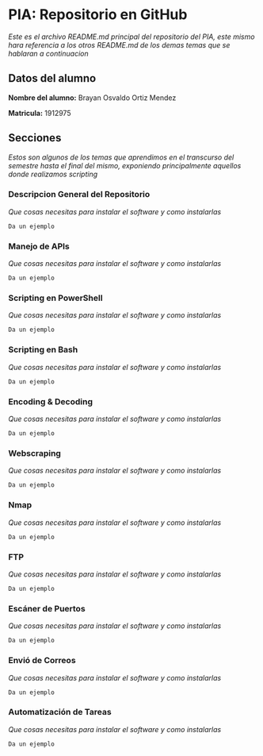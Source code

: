 # PIA: Repositorio en GitHub

_Este es el archivo README.md principal del repositorio del PIA, este mismo hara referencia a los otros README.md de los demas temas que se hablaran a continuacion_

## Datos del alumno
**Nombre del alumno:** Brayan Osvaldo Ortiz Mendez

**Matricula:** 1912975

## Secciones

_Estos son algunos de los temas que aprendimos en el transcurso del semestre hasta el final del mismo, exponiendo principalmente aquellos donde realizamos scripting_

### Descripcion General del Repositorio

_Que cosas necesitas para instalar el software y como instalarlas_

```
Da un ejemplo
```

### Manejo de APIs

_Que cosas necesitas para instalar el software y como instalarlas_

```
Da un ejemplo
```

### Scripting en PowerShell

_Que cosas necesitas para instalar el software y como instalarlas_

```
Da un ejemplo
```

### Scripting en Bash

_Que cosas necesitas para instalar el software y como instalarlas_

```
Da un ejemplo
```

### Encoding & Decoding

_Que cosas necesitas para instalar el software y como instalarlas_

```
Da un ejemplo
```

### Webscraping

_Que cosas necesitas para instalar el software y como instalarlas_

```
Da un ejemplo
```

### Nmap

_Que cosas necesitas para instalar el software y como instalarlas_

```
Da un ejemplo
```
### FTP

_Que cosas necesitas para instalar el software y como instalarlas_

```
Da un ejemplo
```
### Escáner de Puertos

_Que cosas necesitas para instalar el software y como instalarlas_

```
Da un ejemplo
```
### Envió de Correos

_Que cosas necesitas para instalar el software y como instalarlas_

```
Da un ejemplo
```
### Automatización de Tareas

_Que cosas necesitas para instalar el software y como instalarlas_

```
Da un ejemplo
```
